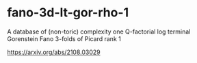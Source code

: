 # fano-3d-lt-gor-rho-1
A database of (non-toric) complexity one Q-factorial log terminal Gorenstein Fano 3-folds of Picard rank 1

https://arxiv.org/abs/2108.03029

